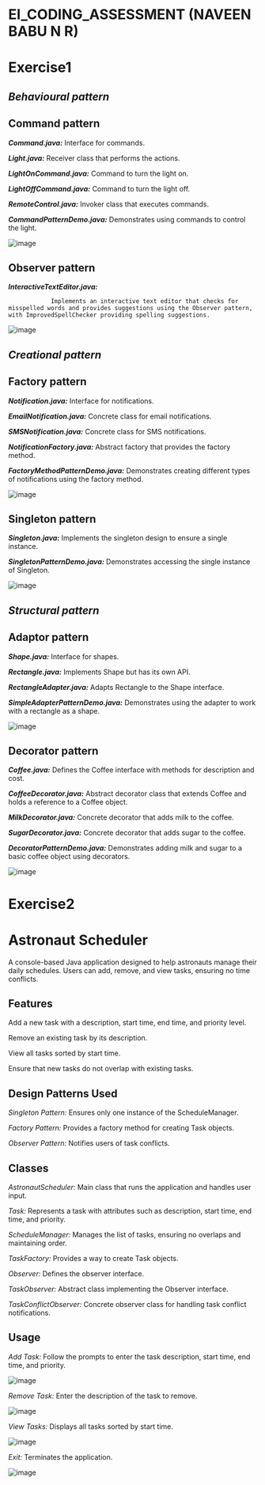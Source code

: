 # EI_CODING_ASSESSMENT (NAVEEN BABU N R)

# Exercise1

## *Behavioural pattern*

## Command pattern

***Command.java:***  Interface for commands.

***Light.java:***  Receiver class that performs the actions.

***LightOnCommand.java:***  Command to turn the light on.

***LightOffCommand.java:***  Command to turn the light off.

***RemoteControl.java:***  Invoker class that executes commands.

***CommandPatternDemo.java:***  Demonstrates using commands to control the light.

![image](https://github.com/user-attachments/assets/e56c3c09-21d3-430f-b9e8-045251e9808f)

## Observer pattern

***InteractiveTextEditor.java:*** 
               
                Implements an interactive text editor that checks for misspelled words and provides suggestions using the Observer pattern, with ImprovedSpellChecker providing spelling suggestions.
                
![image](https://github.com/user-attachments/assets/77660488-9bd3-4145-ac67-387761ec58d4)

## *Creational pattern*

## Factory pattern

***Notification.java:***  Interface for notifications.

***EmailNotification.java:***  Concrete class for email notifications.

***SMSNotification.java:***  Concrete class for SMS notifications.

***NotificationFactory.java:***  Abstract factory that provides the factory method.

***FactoryMethodPatternDemo.java:***  Demonstrates creating different types of notifications using the factory method.

![image](https://github.com/user-attachments/assets/338dc5db-1c30-414a-a520-25bec8a6ff85)

## Singleton pattern

***Singleton.java:***  Implements the singleton design to ensure a single instance.

***SingletonPatternDemo.java:***  Demonstrates accessing the single instance of Singleton.

![image](https://github.com/user-attachments/assets/0115975b-6191-4c30-9c72-f3c00a84c09a)


## *Structural pattern*

## Adaptor pattern

***Shape.java:***  Interface for shapes.

***Rectangle.java:***  Implements Shape but has its own API.

***RectangleAdapter.java:***  Adapts Rectangle to the Shape interface.

***SimpleAdapterPatternDemo.java:***  Demonstrates using the adapter to work with a rectangle as a shape.

![image](https://github.com/user-attachments/assets/c532a6d7-fbfd-4ef1-9f6e-91697d4c5173)

## Decorator pattern

***Coffee.java:***  Defines the Coffee interface with methods for description and cost.

***CoffeeDecorator.java:***  Abstract decorator class that extends Coffee and holds a reference to a Coffee object.

***MilkDecorator.java:***  Concrete decorator that adds milk to the coffee.

***SugarDecorator.java:***  Concrete decorator that adds sugar to the coffee.

***DecoratorPatternDemo.java:***  Demonstrates adding milk and sugar to a basic coffee object using decorators.

![image](https://github.com/user-attachments/assets/6e0a6cd1-c4aa-41eb-abae-3fa9f85af121)

# Exercise2

# Astronaut Scheduler

A console-based Java application designed to help astronauts manage their daily schedules. Users can add, remove, and view tasks, ensuring no time conflicts.


## Features

Add a new task with a description, start time, end time, and priority level.

Remove an existing task by its description.

View all tasks sorted by start time.

Ensure that new tasks do not overlap with existing tasks.


## Design Patterns Used

*Singleton Pattern:* Ensures only one instance of the ScheduleManager.

*Factory Pattern:* Provides a factory method for creating Task objects.

*Observer Pattern:* Notifies users of task conflicts.

## Classes

*AstronautScheduler:*  Main class that runs the application and handles user input.

*Task:*  Represents a task with attributes such as description, start time, end time, and priority.

*ScheduleManager:*  Manages the list of tasks, ensuring no overlaps and maintaining order.

*TaskFactory:*  Provides a way to create Task objects.

*Observer:*  Defines the observer interface.

*TaskObserver:*  Abstract class implementing the Observer interface.

*TaskConflictObserver:*  Concrete observer class for handling task conflict notifications.


## Usage

*Add Task:*  Follow the prompts to enter the task description, start time, end time, and priority.


![image](https://github.com/user-attachments/assets/bafccd7b-027f-4d30-a2ff-a19473a0bf2c)



*Remove Task:*  Enter the description of the task to remove.


![image](https://github.com/user-attachments/assets/650fe2c6-8471-4985-ac95-8ca774bc832b)



*View Tasks:*  Displays all tasks sorted by start time.


![image](https://github.com/user-attachments/assets/922763de-4df6-4bec-8aef-60a2d6135624)



*Exit:*  Terminates the application.


![image](https://github.com/user-attachments/assets/ce9f3f05-c8da-4b06-af80-cb619cce5b32)


